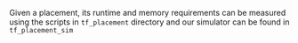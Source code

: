 Given a placement, its runtime and memory requirements can be measured using the scripts in `tf_placement` directory and our simulator can be found in `tf_placement_sim`
